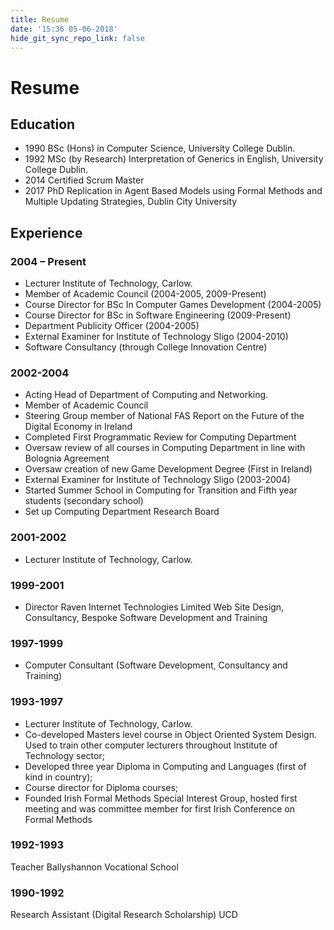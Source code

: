 ```yaml
---
title: Resume
date: '15:36 05-06-2018'
hide_git_sync_repo_link: false
---
```


# Resume

## Education

*    1990 BSc (Hons) in Computer Science, University College Dublin.
*    1992 MSc (by Research) Interpretation of Generics in English, University College Dublin.
*    2014 Certified Scrum Master
*    2017 PhD Replication in Agent Based Models using Formal Methods and Multiple Updating Strategies, Dublin City University

## Experience

### 2004 – Present
* Lecturer Institute of Technology, Carlow.
* Member of Academic Council (2004-2005, 2009-Present)
* Course Director for BSc In Computer Games Development (2004-2005)
* Course Director for BSc in Software Engineering (2009-Present)
* Department Publicity Officer (2004-2005)
* External Examiner for Institute of Technology Sligo (2004-2010)
* Software Consultancy (through College Innovation Centre)

### 2002-2004
* Acting Head of Department of Computing and Networking.
* Member of Academic Council
* Steering Group member of National FAS Report on the Future of the Digital Economy in Ireland
* Completed First Programmatic Review for Computing Department
* Oversaw review of all courses in Computing Department in line with Bolognia Agreement
* Oversaw creation of new Game Development Degree (First in Ireland)
* External Examiner for Institute of Technology Sligo (2003-2004)
* Started Summer School in Computing for Transition and Fifth year students (secondary school)
* Set up Computing Department Research Board

### 2001-2002
* Lecturer Institute of Technology, Carlow.

### 1999-2001
* Director Raven Internet Technologies Limited
Web Site Design, Consultancy, Bespoke Software Development and Training

### 1997-1999
* Computer Consultant (Software Development, Consultancy and Training)

### 1993-1997
* Lecturer Institute of Technology, Carlow.
* Co-developed Masters level course in Object Oriented System Design. Used to train other computer lecturers throughout Institute of Technology sector;
* Developed three year Diploma in Computing and Languages (first of kind in country);
* Course director for Diploma courses;
* Founded Irish Formal Methods Special Interest Group, hosted first meeting and was committee member for first Irish Conference on Formal Methods


### 1992-1993
Teacher Ballyshannon Vocational School

### 1990-1992
Research Assistant (Digital Research Scholarship) UCD
